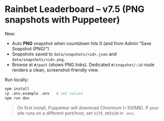 # Rainbet Leaderboard – v7.5 (PNG snapshots with Puppeteer)

New:
- Auto **PNG** snapshot when countdown hits 0 (and from Admin “Save Snapshot (PNG)”).
- Snapshots saved to `data/snapshots/<id>.json` and `data/snapshots/<id>.png`.
- Browse at `#/past` (shows PNG links). Dedicated `#/snapshot/:id` route renders a clean, screenshot‑friendly view.

Run locally:
```bash
npm install
cp .env.example .env   # set values
npm run dev
```
> On first install, Puppeteer will download Chromium (~100MB). If your site runs on a different port/host, set `SITE_ORIGIN` in `.env`.
